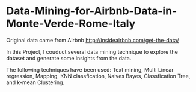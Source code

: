 # Data-Mining-for-Airbnb-Data-in-Monte-Verde-Rome-Italy
Original data came from Airbnb http://insideairbnb.com/get-the-data/

In this Project, I couduct several data mining technique to explore the dataset and generate some insights from the data.

The following techniques have been used: Text mining, Multi Linear regression, Mapping, KNN classfication, Naives Bayes, Classfication Tree, and  k-mean Clustering.
